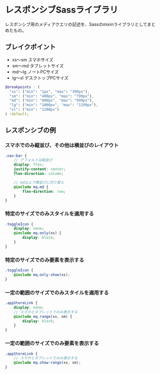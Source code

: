 # レスポンシブSassライブラリ

レスポンシブ用のメディアクエリの記述を、Sassのmixinライブラリとしてまとめたもの。  

## ブレイクポイント

- xs〜sm
  スマホサイズ
- sm〜md
  タブレットサイズ
- md〜lg
  ノートPCサイズ
- lg〜xl
  デスクトップPCサイズ

```scss
$breakpoints : (
  "xs": ("min": "1px", "max": "399px"),
  "sm": ("min": "400px", "max": "799px"),
  "md": ("min": "800px", "max": "999px"),
  "lg": ("min": "1000px", "max": "1199px"),
  "xl": ("min": "1200px")
) !default;
```

## レスポンシブの例

### スマホでのみ縦並び、その他は横並びのレイアウト

```scss
.nav-bar {
    // デフォルトは縦並び
    display: flex;
    justify-content: center;
    flex-direction: column;

    // md以上で横並びに切り替え
    @include mq.md {
        flex-direction: row;
    }
}
```

### 特定のサイズでのみスタイルを適用する

```scss
.toggleIcon {
    display: none;
    @include mq.only(xs) {
        display: block;
    }
}
```

### 特定のサイズでのみ要素を表示する

```scss
.toggleIcon {
    @include mq.only-show(xs);
}
```

### 一定の範囲のサイズでのみスタイルを適用する

```scss
.appStoreLink {
    display: none;
    // スマホとタブレットでのみ表示する
    @include mq.range(xs, sm) {
        display: block;
    }
}
```

### 一定の範囲のサイズでのみ要素を表示する

```scss
.appStoreLink {
    // スマホとタブレットでのみ表示する
    @include mq.show-range(xs, sm);
}
```
